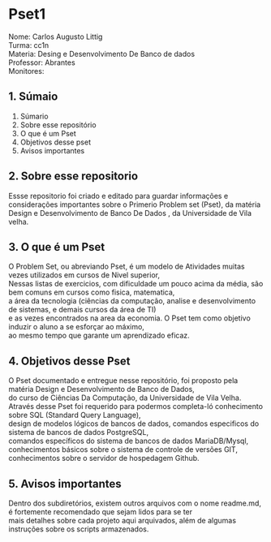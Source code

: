 # Pset1 #

Nome: Carlos Augusto Littig  
Turma: cc1n  
Materia: Desing e Desenvolvimento De Banco de dados  
Professor: Abrantes  
Monitores:  

## 1. Súmaio ##

 1. Súmario  
 2. Sobre esse repositório  
 3. O que é um Pset 
 4. Objetivos desse pset 
 5. Avisos importantes

## 2.  Sobre  esse repositorio  ##

Essse repositorio foi criado e editado para guardar informações e considerações importantes sobre o Primerio  Problem set (Pset),
da matéria Design e Desenvolvimento de Banco De Dados , da Universidade de Vila velha.

## 3. O que é um Pset ##

O Problem Set, ou abreviando Pset, é um modelo de Atividades muitas vezes utilizados em cursos de Nivel superior,  
Nessas listas de exercicios, com dificuldade um pouco acima da média, são bem comuns em cursos como fisica, matematica,  
a área da tecnologia (ciências da computação, analise e desenvolvimento de sistemas, e demais cursos da área de TI)  
e as vezes encontrados na area da economia. O Pset tem como objetivo induzir o aluno a se esforçar ao máximo,  
ao mesmo tempo que garante um aprendizado eficaz.  

## 4. Objetivos desse Pset ##  

O Pset documentado e entregue nesse repositório, foi proposto pela matéria Design e Desenvolvimento de Banco de Dados,  
do curso de Ciências Da Computação, da Universidade de Vila Velha.  
Através desse Pset foi requerido para podermos completa-ló conhecimento sobre SQL (Standard Query Language),  
design de modelos lógicos de bancos de dados, comandos especificos do sistema de bancos de dados PostgreSQL,  
comandos específicos do sistema de bancos de dados MariaDB/Mysql, conhecimentos básicos sobre o sistema de controle de versões GIT,  
conhecimentos sobre o servidor de hospedagem Github. 

## 5. Avisos importantes ##

Dentro dos subdiretórios, existem outros arquivos com o nome readme.md, é fortemente recomendado que sejam lidos para se ter  
mais detalhes sobre cada projeto aqui arquivados, além de algumas instruções sobre os scripts armazenados.

